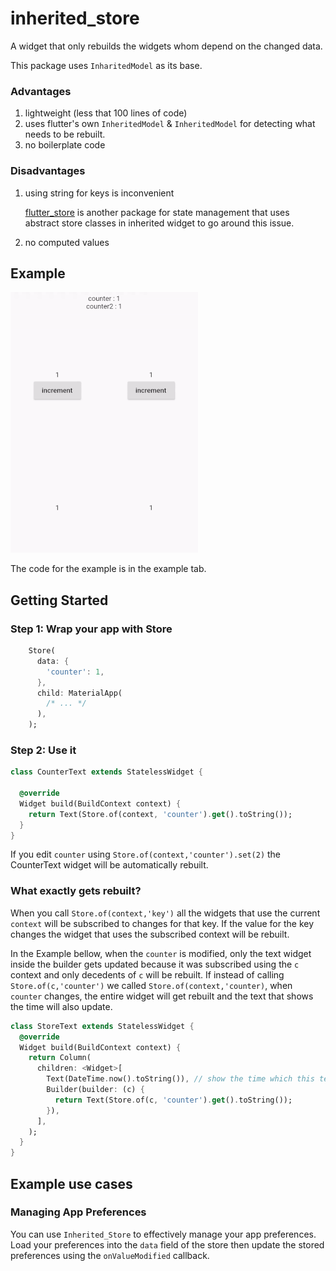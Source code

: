 # inherited_store

A widget that only rebuilds the widgets whom depend on the changed data.

This package uses `InharitedModel` as its base.

### Advantages

1. lightweight (less that 100 lines of code)
2. uses flutter's own `InheritedModel` & `InheritedModel` for detecting what needs to be rebuilt.
3. no boilerplate code 

### Disadvantages

1. using string for keys is inconvenient

    [flutter_store][1] is another package for state management
    that uses abstract store classes in inherited widget to go around this issue.
    
2. no computed values

## Example

![](example_gif.gif)

The code for the example is in the example tab. 

## Getting Started

### Step 1: Wrap your app with Store

```dart
    Store(
      data: {
        'counter': 1,
      },
      child: MaterialApp(
        /* ... */
      ),
    );
```

### Step 2: Use it

```dart
class CounterText extends StatelessWidget {
  
  @override
  Widget build(BuildContext context) {
    return Text(Store.of(context, 'counter').get().toString()); 
  }
}
```

If you edit `counter` using `Store.of(context,'counter').set(2)` the CounterText widget
will be automatically rebuilt.

### What exactly gets rebuilt?
When you call `Store.of(context,'key')` all the widgets that use the current `context`
will be subscribed to changes for that key.
If the value for the key changes the widget that uses the subscribed context will be rebuilt.

In the Example bellow, when the `counter` is modified,
only the text widget inside the builder gets updated
because it was subscribed using the `c` context and only decedents of `c` will be rebuilt.
If instead of calling `Store.of(c,'counter')` we called `Store.of(context,'counter)`,
when `counter` changes, the entire widget will get rebuilt and the text that shows the time will also update.

```dart
class StoreText extends StatelessWidget {
  @override
  Widget build(BuildContext context) {
    return Column(
      children: <Widget>[
        Text(DateTime.now().toString()), // show the time which this text widget was built
        Builder(builder: (c) {
          return Text(Store.of(c, 'counter').get().toString());
        }),
      ],
    );
  }
}
```

## Example use cases

### Managing App Preferences

You can use `Inherited_Store` to effectively manage your app preferences.
Load your preferences into the `data` field of the store then update the stored preferences using the `onValueModified` callback.

[1]: https://pub.dev/packages/flutter_store
